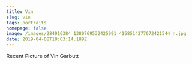 ```yaml
---
title: Vin
slug: vin
tags: portraits
homepage: false
image: /images/284916384_1380769532425991_4168514277672421544_n.jpg
date: 2019-04-08T10:03:14.189Z
---
```

Recent Picture of Vin Garbutt
